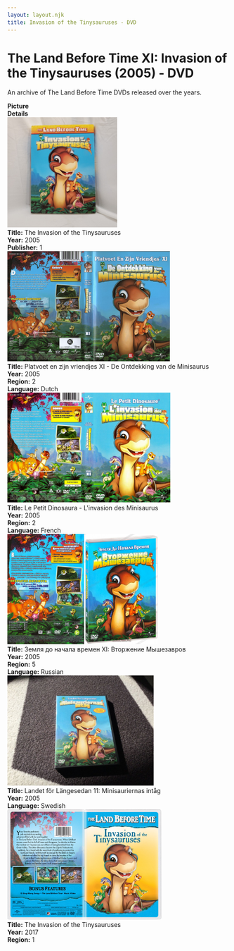 ```yaml
---
layout: layout.njk
title: Invasion of the Tinysauruses - DVD
---
```


# The Land Before Time XI: Invasion of the Tinysauruses (2005) - DVD

An archive of The Land Before Time DVDs released over the years.

<div class="item-table">
  <div class="item-header">
    <div class="item-image"><strong>Picture</strong></div>
    <div class="item-details"><strong>Details</strong></div>
  </div>

  <div class="item-entry">
  <div class="item-image">
    <a href="/images/media/dvd/11/US2005.jpg" data-lightbox="books" data-title="The Invasion of the Tinysauruses">
        <div class="img-box">
          <img src="/images/media/dvd/11/US2005.jpg" alt="The Invasion of the Tinysauruses" style="height:250px; object-fit:cover;" / loading="lazy">
        </div>
      </a>
  </div>
  <div class="item-details">
    <strong>Title:</strong> The Invasion of the Tinysauruses<br/>
      <strong>Year:</strong> 2005<br/>
      <strong>Publisher:</strong> 1<br/>
  </div>
</div>


  <div class="item-entry">
  <div class="item-image">
    <a href="/images/media/dvd/11/platvoet-en-zijn-vriendjes-de-ontdekking-van-de-minisaurus-dvd-nl-scaniris_orig.jpg" data-lightbox="books" data-title="Platvoet en zijn vriendjes XI - De Ontdekking van de Minisaurus">
        <div class="img-box">
          <img src="/images/media/dvd/11/platvoet-en-zijn-vriendjes-de-ontdekking-van-de-minisaurus-dvd-nl-scaniris_orig.jpg" alt="Platvoet en zijn vriendjes XI - De Ontdekking van de Minisaurus" style="height:250px; object-fit:cover;" / loading="lazy">
        </div>
      </a>
  </div>
  <div class="item-details">
    <strong>Title:</strong> Platvoet en zijn vriendjes XI - De Ontdekking van de Minisaurus<br/>
      <strong>Year:</strong> 2005<br/>
      <strong>Region:</strong> 2<br/>
      <strong>Language:</strong> Dutch<br/>
  </div>
</div>


  <div class="item-entry">
  <div class="item-image">
    <a href="/images/media/dvd/11/le-petit-dinosaure-vol-11-l-invasion-des-minisaurus-09192804022007_orig.jpg" data-lightbox="books" data-title="Le Petit Dinosaura - L'invasion des Minisaurus">
        <div class="img-box">
          <img src="/images/media/dvd/11/le-petit-dinosaure-vol-11-l-invasion-des-minisaurus-09192804022007_orig.jpg" alt="Le Petit Dinosaura - L'invasion des Minisaurus" style="height:250px; object-fit:cover;" / loading="lazy">
        </div>
      </a>
  </div>
  <div class="item-details">
    <strong>Title:</strong> Le Petit Dinosaura - L'invasion des Minisaurus<br/>
      <strong>Year:</strong> 2005<br/>
      <strong>Region:</strong> 2<br/>
      <strong>Language:</strong> French<br/>
  </div>
</div>


  <div class="item-entry">
  <div class="item-image">
    <a href="/images/media/dvd/11/russianlbt11dvd_orig.jpg" data-lightbox="books" data-title="Земля до начала времен XI: Вторжение Мышезавров">
        <div class="img-box">
          <img src="/images/media/dvd/11/russianlbt11dvd_orig.jpg" alt="Земля до начала времен XI: Вторжение Мышезавров" style="height:250px; object-fit:cover;" / loading="lazy">
        </div>
      </a>
  </div>
  <div class="item-details">
    <strong>Title:</strong> Земля до начала времен XI: Вторжение Мышезавров<br/>
      <strong>Year:</strong> 2005<br/>
      <strong>Region:</strong> 5<br/>
      <strong>Language:</strong> Russian<br/>
  </div>
</div>

  <div class="item-entry">
  <div class="item-image">
    <a href="/images/media/dvd/11/lbt11-sv.jpg" data-lightbox="books" data-title="Landet för Längesedan 11: Minisauriernas intag">
        <div class="img-box">
          <img src="/images/media/dvd/11/lbt11-sv.jpg" alt="Landet för Längesedan 11: Minisauriernas intag" style="height:250px; object-fit:cover;" / loading="lazy">
        </div>
      </a>
  </div>
  <div class="item-details">
    <strong>Title:</strong> Landet för Längesedan 11: Minisauriernas intåg <br/>
      <strong>Year:</strong> 2005<br/>
      <strong>Language:</strong> Swedish<br/>
  </div>
</div>



<div class="item-entry">
  <div class="item-image">
    <a href="/images/media/dvd/11/lbt11-2017_orig.jpg" data-lightbox="books" data-title="The Invasion of the Tinysauruses">
        <div class="img-box">
          <img src="/images/media/dvd/11/lbt11-2017_orig.jpg" alt="The Invasion of the Tinysauruses" style="height:250px; object-fit:cover;" / loading="lazy">
        </div>
      </a>
  </div>
  <div class="item-details">
    <strong>Title:</strong> The Invasion of the Tinysauruses<br/>
      <strong>Year:</strong> 2017<br/>
      <strong>Region:</strong> 1<br/>
  </div>
</div>



</div>